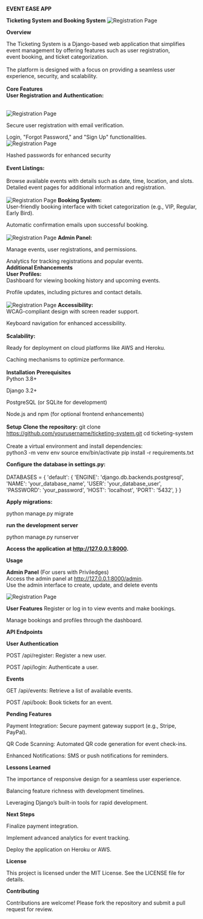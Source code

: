 **EVENT EASE APP**



**Ticketing System and Booking System**
![Registration Page](event_images/homepage.png)


**Overview**


The Ticketing System is a Django-based web application that simplifies event management by offering features such as user registration,<br> event booking, and ticket categorization. <br> <br> The platform is designed with a focus on providing a seamless user experience, security, and scalability. <br> <br>
**Core Features** <br>
**User Registration and Authentication:** <br> <br>


![Registration Page](event_images/signup.png)

Secure user registration with email verification.<br>

Login, "Forgot Password," and "Sign Up" functionalities.<br>
![Registration Page](event_images/login.png)

Hashed passwords for enhanced security<br> <br>
**Event Listings:** <br> <br>
Browse available events with details such as date, time, location, and slots.<br>
Detailed event pages for additional information and registration.<br> <br>
![Registration Page](event_images/events.png)
**Booking System:**<br>
User-friendly booking interface with ticket categorization (e.g., VIP, Regular, Early Bird).<br>

Automatic confirmation emails upon successful booking.<br> <br>
![Registration Page](event_images/booking.png)
**Admin Panel:**


Manage events, user registrations, and permissions.


Analytics for tracking registrations and popular events. <br>
**Additional Enhancements**<br>
**User Profiles:**<br>
Dashboard for viewing booking history and upcoming events.<br>

Profile updates, including pictures and contact details.<br> <br>
![Registration Page](event_images/createevent.png)
**Accessibility:** <br>
WCAG-compliant design with screen reader support.

Keyboard navigation for enhanced accessibility. <br> <br>
**Scalability:** <br>


Ready for deployment on cloud platforms like AWS and Heroku.

Caching mechanisms to optimize performance. <br><br>
**Installation**
**Prerequisites**<br>
Python 3.8+

Django 3.2+

PostgreSQL (or SQLite for development)

Node.js and npm (for optional frontend enhancements) <br><br>
**Setup**
**Clone the repository:**
git clone https://github.com/yourusername/ticketing-system.git
cd ticketing-system
<br><br>
Create a virtual environment and install dependencies:
<br>
python3 -m venv env
source env/bin/activate
pip install -r requirements.txt


**Configure the database in settings.py:**
<br><br>
DATABASES = {
    'default': {
        'ENGINE': 'django.db.backends.postgresql',
        'NAME': 'your_database_name',
        'USER': 'your_database_user',
        'PASSWORD': 'your_password',
        'HOST': 'localhost',
        'PORT': '5432',
    }
}



**Apply migrations:**

python manage.py migrate


**run the development server**

python manage.py runserver

**Access the application at http://127.0.0.1:8000.**


**Usage**

**Admin Panel** (For users with Priviledges) <br>
Access the admin panel at http://127.0.0.1:8000/admin.
<br>
Use the admin interface to create, update, and delete events

![Registration Page](event_images/admin.png)

**User Features**
Register or log in to view events and make bookings.

Manage bookings and profiles through the dashboard.


**API Endpoints**


**User Authentication**


POST /api/register: Register a new user.

POST /api/login: Authenticate a user.


**Events**


GET /api/events: Retrieve a list of available events.

POST /api/book: Book tickets for an event.


**Pending Features**


Payment Integration: Secure payment gateway support (e.g., Stripe, PayPal).

QR Code Scanning: Automated QR code generation for event check-ins.

Enhanced Notifications: SMS or push notifications for reminders.


**Lessons Learned**


The importance of responsive design for a seamless user experience.

Balancing feature richness with development timelines.

Leveraging Django’s built-in tools for rapid development.


**Next Steps**


Finalize payment integration.

Implement advanced analytics for event tracking.

Deploy the application on Heroku or AWS.


**License**

This project is licensed under the MIT License. See the LICENSE file for details.


**Contributing**


Contributions are welcome! Please fork the repository and submit a pull request for review.